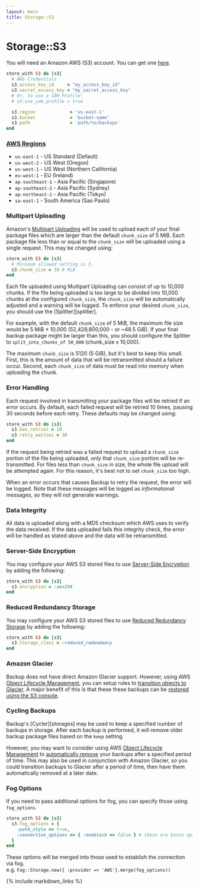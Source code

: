 ```yaml
---
layout: main
title: Storage::S3
---
```


Storage::S3
===========

You will need an Amazon AWS (S3) account. You can get one [here](http://aws.amazon.com/s3/).

``` rb
store_with S3 do |s3|
  # AWS Credentials
  s3.access_key_id     = "my_access_key_id"
  s3.secret_access_key = "my_secret_access_key"
  # Or, to use a IAM Profile:
  # s3.use_iam_profile = true

  s3.region             = 'us-east-1'
  s3.bucket             = 'bucket-name'
  s3.path               = 'path/to/backups'
end
```

### [AWS Regions](http://docs.aws.amazon.com/general/latest/gr/rande.html#s3_region)

* `us-east-1` - US Standard (Default)
* `us-west-2` - US West (Oregon)
* `us-west-1` - US West (Northern California)
* `eu-west-1` - EU (Ireland)
* `ap-southeast-1` - Asia Pacific (Singapore)
* `ap-southeast-2` - Asia Pacific (Sydney)
* `ap-northeast-1` - Asia Pacific (Tokyo)
* `sa-east-1` - South America (Sao Paulo)

### Multipart Uploading

Amazon's [Multipart Uploading][] will be used to upload each of your final package files which are larger than the
default `chunk_size` of 5 MiB. Each package file less than or equal to the `chunk_size` will be uploaded using a single
request. This may be changed using:

```rb
store_with S3 do |s3|
  # Minimum allowed setting is 5.
  s3.chunk_size = 10 # MiB
end
```

Each file uploaded using Multipart Uploading can consist of up to 10,000 chunks. If the file being uploaded is too
large to be divided into 10,000 chunks at the configured `chunk_size`, the `chunk_size` will be automatically
adjusted and a warning will be logged. To enforce your desired `chunk_size`, you should use the [Splitter][splitter].

For example, with the default `chunk_size` of 5 MiB, the maximum file size would be 5 MiB * 10,000 (52,428,800,000 -
or ~48.5 GiB). If your final backup package might be larger than this, you should configure the Splitter to
`split_into_chunks_of 50_000` (chunk_size x 10,000).

The maximum `chunk_size` is 5120 (5 GiB), but it's best to keep this small. First, this is the amount of data that will be
retransmitted should a failure occur. Second, each `chunk_size` of data must be read into memory when uploading the chunk.


### Error Handling

Each request involved in transmitting your package files will be retried if an error occurs. By default, each failed
request will be retried 10 times, pausing 30 seconds before each retry. These defaults may be changed using:

```rb
store_with S3 do |s3|
  s3.max_retries = 10
  s3.retry_waitsec = 30
end
```

If the request being retried was a failed request to upload a `chunk_size` portion of the file being uploaded,
only that `chunk_size` portion will be re-transmitted. For files less than `chunk_size` in size, the whole file upload
will be attempted again. For this reason, it's best not to set `chunk_size` too high.

When an error occurs that causes Backup to retry the request, the error will be logged. Note that these messages
will be logged as _informational_ messages, so they will not generate warnings.

### Data Integrity

All data is uploaded along with a MD5 checksum which AWS uses to verify the data received. If the data uploaded fails
this integrity check, the error will be handled as stated above and the data will be retransmitted.

### Server-Side Encryption

You may configure your AWS S3 stored files to use [Server-Side Encryption][] by adding the following:

```rb
store_with S3 do |s3|
  s3.encryption = :aes256
end
```

### Reduced Redundancy Storage

You may configure your AWS S3 stored files to use [Reduced Redundancy Storage][] by adding the following:

```rb
store_with S3 do |s3|
  s3.storage_class = :reduced_redundancy
end
```

### Amazon Glacier

Backup does not have direct Amazon Glacier support. However, using AWS [Object Lifecycle Management][],
you can setup rules to [transition objects to Glacier][]. A major benefit of this is that these these backups
can be [restored using the S3 console][].


### Cycling Backups

Backup's [Cycler][storages] may be used to keep a specified number of backups in storage.
After each backup is performed, it will remove older backup package files based on the `keep` setting.

However, you may want to consider using AWS [Object Lifecycle Management][] to [automatically remove][]
your backups after a specified period of time. This may also be used in conjunction with Amazon Glacier,
so you could transition backups to Glacier after a period of time, then have them automatically removed
at a later date.

### Fog Options

If you need to pass additional options for fog, you can specify those using `fog_options`.

```rb
store_with S3 do |s3|
  s3.fog_options = {
    :path_style => true,
    :connection_options => { :nonblock => false } # these are Excon options
  }
end
```
These options will be merged into those used to establish the connection via fog.  
e.g. `Fog::Storage.new({ :provider => 'AWS'}.merge(fog_options))`


[Multipart Uploading]:            http://docs.aws.amazon.com/AmazonS3/latest/dev/mpuoverview.html
[Server-Side Encryption]:         http://docs.aws.amazon.com/AmazonS3/latest/dev/UsingServerSideEncryption.html
[Reduced Redundancy Storage]:     http://docs.aws.amazon.com/AmazonS3/latest/dev/Introduction.html#RRS
[Object Lifecycle Management]:    http://docs.aws.amazon.com/AmazonS3/latest/dev/object-lifecycle-mgmt.html
[transition objects to Glacier]:  http://docs.aws.amazon.com/AmazonS3/latest/dev/object-archival.html
[restored using the S3 console]:  http://docs.aws.amazon.com/AmazonS3/latest/dev/restoring-objects-console.html
[automatically remove]:           http://docs.aws.amazon.com/AmazonS3/latest/dev/ObjectExpiration.html

{% include markdown_links %}
